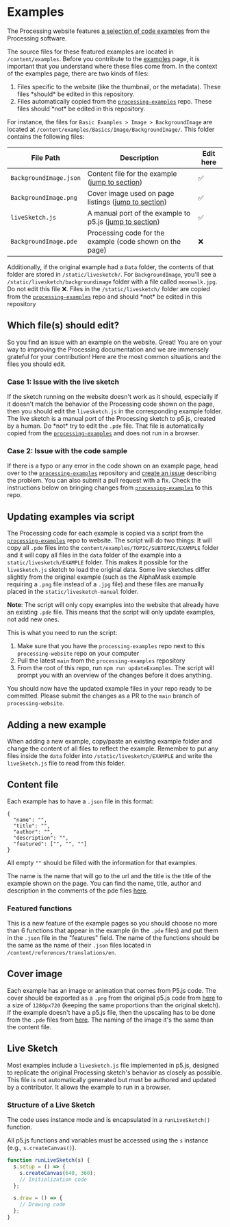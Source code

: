 # Examples

The Processing website features [a selection of code examples](https://processing.org/examples) from the Processing software.

The source files for these featured examples are located in `/content/examples`. Before you contribute to the [examples](https://processing.org/examples) page, it is important that you understand where these files come from. In the context of the examples page, there are two kinds of files:

1. Files specific to the website (like the thumbnail, or the metadata). These files \*should* be edited in this repository.
1. Files automatically copied from the [`processing-examples`](https://github.com/processing/processing-examples) repo. These files should \*not* be edited in this repository. 

For instance, the files for `Basic Examples > Image > BackgroundImage` are located at `/content/examples/Basics/Image/BackgroundImage/`. This folder contains the following files:

| File Path                | Description                                                       | Edit here  |
|--------------------------|-------------------------------------------------------------------|------------|
| `BackgroundImage.json`   | Content file for the example ([jump to section](#content-file))                                 | ✅        |
| `BackgroundImage.png`    | Cover image used on page listings ([jump to section](#cover-image))                            | ✅        |
| `liveSketch.js`          | A manual port of the example to p5.js ([jump to section](#live-sketch))  | ✅        |
| `BackgroundImage.pde`    | Processing code for the example (code shown on the page)          | ❌        |

Additionally, if the original example had a `Data` folder, the contents of that folder are stored in `/static/livesketch/`. For `BackgroundImage`, you'll see a `/static/livesketch/backgroundimage` folder with a file called `moonwalk.jpg`. Do not edit this file ❌. Files in the `/static/livesketch/` folder are copied from the [`processing-examples`](https://github.com/processing/processing-examples) repo and should \*not* be edited in this repository

## Which file(s) should edit?

So you find an issue with an example on the website. Great! You are on your way to improving the Processing documentation and we are immensely grateful for your contribution! Here are the most common situations and the files you should edit.

### Case 1: Issue with the live sketch
If the sketch running on the website doesn't work as it should, especially if it doesn't match the behavior of the Processing code shown on the page, then you should edit the `livesketch.js` in the corresponding example folder. The live sketch is a manual port of the Processing sketch to p5.js, created by a human. Do \*not* try to edit the `.pde` file. That file is automatically copied from the [`processing-examples`](https://github.com/processing/processing-examples) and does not run in a browser.

### Case 2: Issue with the code sample
If there is a typo or any error in the code shown on an example page, head over to the [`processing-examples`](https://github.com/processing/processing-examples) repository and [create an issue](https://github.com/processing/processing-examples/issues) describing the problem. You can also submit a pull request with a fix. Check the instructions below on bringing changes from [`processing-examples`](https://github.com/processing/processing-examples) to this repo.

## Updating examples via script

The Processing code for each example is copied via a script from the [`processing-examples`](https://github.com/processing/processing-examples) repo to website. The script will do two things: It will copy all `.pde` files into the `content/examples/TOPIC/SUBTOPIC/EXAMPLE` folder and it will copy all files in the `data` folder of the example into a `static/livesketch/EXAMPLE` folder. This makes it possible for the `liveSketch.js` sketch to load the original data. Some live sketches differ slightly from the original example (such as the AlphaMask example requiring a `.png` file instead of a `.jpg` file) and these files are manually placed in the `static/livesketch-manual` folder.

**Note**: The script will only copy examples into the website that already have an existing `.pde` file. This means that the script will only update examples, not add new ones.

This is what you need to run the script:

1. Make sure that you have the `processing-examples` repo next to this `processing-website` repo on your computer
1. Pull the latest `main` from the `processing-examples` repository
1. From the root of this repo, run `npm run updateExamples`. The script will prompt you with an overview of the changes before it does anything.

You should now have the updated example files in your repo ready to be committed. Please submit the changes as a PR to the `main` branch of `processing-website`.

## Adding a new example

When adding a new example, copy/paste an existing example folder and change the content of all files to reflect the example. Remember to put any files inside the `data` folder into `/static/livesketch/EXAMPLE` and write the `liveSketch.js` file to read from this folder.

## Content file

Each example has to have a `.json` file in this format:

```
{
  "name": "",
  "title": "",
  "author": "",
  "description": "",
  "featured": ["", "", ""]
}
```

All empty `""` should be filled with the information for that examples.

The name is the name that will go to the url and the title is the title of the example shown on the page. You can find the name, title, author and description in the comments of the pde files [here](https://github.com/processing/processing-docs/tree/master/content/examples).

### Featured functions

This is a new feature of the example pages so you should choose no more than 6 functions that appear in the example (in the `.pde` files) and put them in the `.json` file in the "features" field. The name of the functions should be the same as the name of their `.json` files located in `/content/references/translations/en`.

## Cover image

Each example has an image or animation that comes from P5.js code. The cover should be exported as a `.png` from the original p5.js code from [here](https://github.com/processing/processing-docs/tree/master/content/examples_p5) to a size of `1280px720` (keeping the same proportions than the original sketch). If the example doesn't have a p5.js file, then the upscaling has to be done from the `.pde` files from [here](https://github.com/processing/processing-docs/tree/master/content/examples). The naming of the image it's the same than the content file.

## Live Sketch
Most examples include a `livesketch.js` file implemented in p5.js, designed to replicate the original Processing sketch's behavior as closely as possible. This file is not automatically generated but must be authored and updated by a contributor. It allows the example to run in a browser.

### Structure of a Live Sketch

The code uses instance mode and is encapsulated in a `runLiveSketch()` function. 

All p5.js functions and variables must be accessed using the `s` instance (e.g., `s.createCanvas()`).

```javascript
function runLiveSketch(s) {
  s.setup = () => {
    s.createCanvas(640, 360);
    // Initialization code
  };

  s.draw = () => {
    // Drawing code
  };
}
```
